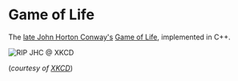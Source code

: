 # Game of Life
The [late John Horton Conway's](https://www.nature.com/articles/d41586-020-01515-1) [Game of Life](https://en.wikipedia.org/wiki/The_Game_of_Life), implemented in C++.

<img alt="RIP JHC @ XKCD" src="https://imgs.xkcd.com/comics/rip_john_conway.gif" />

(_courtesy of [XKCD](https://xkcd.com)_)
